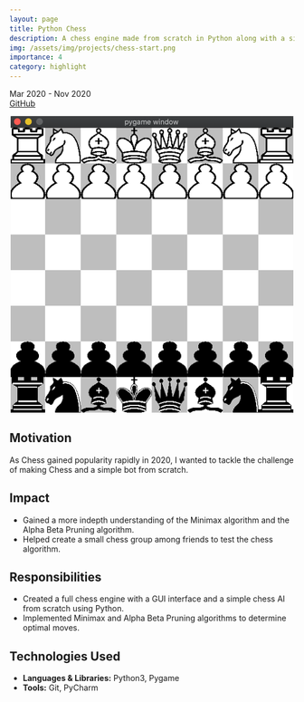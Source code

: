 ```yaml
---
layout: page
title: Python Chess
description: A chess engine made from scratch in Python along with a simple AI for single player mode.
img: /assets/img/projects/chess-start.png
importance: 4
category: highlight
---
```

Mar 2020 - Nov 2020  
[GitHub](https://github.com/boosungkim/python-chess)

<center>
<img src="/assets/img/projects/chess-start.png" alt="menu" width="500" class="center-image"/>
</center>

## Motivation
As Chess gained popularity rapidly in 2020, I wanted to tackle the challenge of making Chess and a simple bot from scratch.

## Impact
- Gained a more indepth understanding of the Minimax algorithm and the Alpha Beta Pruning algorithm.
- Helped create a small chess group among friends to test the chess algorithm.

## Responsibilities
- Created a full chess engine with a GUI interface and a simple chess AI from scratch using Python.
- Implemented Minimax and Alpha Beta Pruning algorithms to determine optimal moves.

## Technologies Used
- **Languages & Libraries:** Python3, Pygame
- **Tools:** Git, PyCharm
